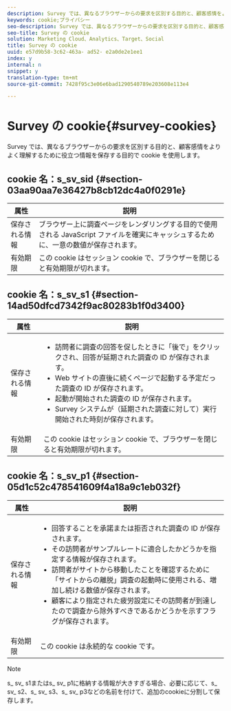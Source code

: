 ```yaml
---
description: Survey では、異なるブラウザーからの要求を区別する目的と、顧客感情をよりよく理解するために役立つ情報を保存する目的で cookie を使用します。
keywords: cookie;プライバシー
seo-description: Survey では、異なるブラウザーからの要求を区別する目的と、顧客感情をよりよく理解するために役立つ情報を保存する目的で cookie を使用します。
seo-title: Survey の cookie
solution: Marketing Cloud、Analytics、Target、Social
title: Survey の cookie
uuid: e57d9b58-3c62-463a- ad52- e2a0de2e1ee1
index: y
internal: n
snippet: y
translation-type: tm+mt
source-git-commit: 7428f95c3e06e6bad1290540789e203608e113e4

---
```



# Survey の cookie{#survey-cookies}

Survey では、異なるブラウザーからの要求を区別する目的と、顧客感情をよりよく理解するために役立つ情報を保存する目的で cookie を使用します。

## cookie 名：s_sv_sid {#section-03aa90aa7e36427b8cb12dc4a0f0291e}

| 属性 | 説明 |
|---|---|
| 保存される情報 | ブラウザー上に調査ページをレンダリングする目的で使用される JavaScript ファイルを確実にキャッシュするために、一意の数値が保存されます。 |
| 有効期限 | この cookie はセッション cookie で、ブラウザーを閉じると有効期限が切れます。 |

## cookie 名：s_sv_s1 {#section-14ad50dfcd7342f9ac80283b1f0d3400}

<table id="table_6835D64C5D464A049F576621F2BE3FAD"> 
 <thead> 
  <tr> 
   <th colname="col1" class="entry"> 属性 </th> 
   <th colname="col2" class="entry"> 説明 </th> 
  </tr> 
 </thead>
 <tbody> 
  <tr> 
   <td colname="col1"> 保存される情報 </td> 
   <td colname="col2"> <p> 
     <ul id="ul_350369AFBEFF49938026D7D25D012A88"> 
      <li id="li_EA3D03382BFA474B802D1EE2054FABDB">訪問者に調査の回答を促したときに「後で」をクリックされ、回答が延期された調査の ID が保存されます。 </li> 
      <li id="li_6111E8D568D64D7CBFB906046134025C"> Web サイトの直後に続くページで起動する予定だった調査の ID が保存されます。 </li> 
      <li id="li_A16519F487654435B50577DA08654E70">起動が開始された調査の ID が保存されます。 </li> 
      <li id="li_8322C91846AB4A65B277C435D61660BF">Survey システムが（延期された調査に対して）実行開始された時刻が保存されます。 </li> 
     </ul> </p> </td> 
  </tr> 
  <tr> 
   <td colname="col1"> 有効期限 </td> 
   <td colname="col2"> この cookie はセッション cookie で、ブラウザーを閉じると有効期限が切れます。 </td> 
  </tr> 
 </tbody> 
</table>

## cookie 名：s_sv_p1 {#section-05d1c52c478541609f4a18a9c1eb032f}

<table id="table_8F6CC83D32D54BEE99884318AD126C98"> 
 <thead> 
  <tr> 
   <th colname="col1" class="entry"> 属性 </th> 
   <th colname="col2" class="entry"> 説明 </th> 
  </tr> 
 </thead>
 <tbody> 
  <tr> 
   <td colname="col1"> 保存される情報 </td> 
   <td colname="col2"> <p> 
     <ul id="ul_A2717AD89DA540468963E9E7FBD382D5"> 
      <li id="li_21B0165911C74BA796111E9C93142B95">回答することを承諾または拒否された調査の ID が保存されます。 </li> 
      <li id="li_DD966285CAE7438C9E43AFC4E91569F8">その訪問者がサンプルレートに適合したかどうかを指定する情報が保存されます。 </li> 
      <li id="li_27BD16FE78BC46C3846BFFE4DF65BCB3">訪問者がサイトから移動したことを確認するために「サイトからの離脱」調査の起動時に使用される、増加し続ける数値が保存されます。 </li> 
      <li id="li_0C9FF8939615407BB9A0DB24C7C31CE6">顧客により指定された疲労設定にその訪問者が到達したので調査から除外すべきであるかどうかを示すフラグが保存されます。 </li> 
     </ul> </p> </td> 
  </tr> 
  <tr> 
   <td colname="col1"> 有効期限 </td> 
   <td colname="col2"> この cookie は永続的な cookie です。 </td> 
  </tr> 
 </tbody> 
</table>

<a id="section_488AFFB899004968A2479B2423E6EEB7"></a>

>[!NOTE]
>
>s_ sv_ s1またはs_ sv_ p1に格納する情報が大きすぎる場合、必要に応じて、s_ sv_ s2、s_ sv_ s3、s_ sv_ p3などの名前を付けて、追加のcookieに分割して保存します。

